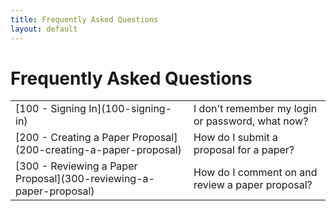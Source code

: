 ```yaml
---
title: Frequently Asked Questions
layout: default
---
```


# Frequently Asked Questions

<table class="table table-hover">
  <tbody>
    <tr>
      <td>
        [100 - Signing In](100-signing-in)
      </td>
      <td>I don't remember my login or password, what now?</td>
    </tr>
    <tr>
      <td>
        [200 - Creating a Paper Proposal](200-creating-a-paper-proposal)
      </td>
      <td>How do I submit a proposal for a paper?</td>
    </tr>
    <tr>
      <td>
        [300 - Reviewing a Paper Proposal](300-reviewing-a-paper-proposal)
      </td>
      <td>How do I comment on and review a paper proposal?</td>
    </tr>
  </tbody>
</table>
